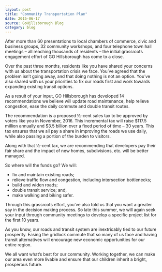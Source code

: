 ```yaml
---
layout: post
title: "Community Transportation Plan"
date: 2015-06-17
source: GoHillsborough Blog
category: blog
---
```


After more than 60 presentations to local chambers of commerce, civic and business groups, 32 community workshops, and four telephone town hall meetings – all reaching thousands of residents – the initial grassroots engagement effort of GO Hillsborough has come to a close.

Over the past three months, residents like you have shared your concerns with us about the transportation crisis we face. You’ve agreed that the problem isn’t going away, and that doing nothing is not an option. You’ve also shared with us your priorities to fix our roads first and work towards expanding existing transit options.

As a result of your input, GO Hillsborough has developed 14 recommendations we believe will update road maintenance, help relieve congestion, ease the daily commute and double transit routes.

The recommendation is a proposed ½-cent sales tax to be approved by voters like you in November, 2016. This incremental tax will raise $117.5 million annually and $3.5 billion over a fixed period of time – 30 years. This tax ensures that we all pay a share in improving the roads we use daily, while also passing a portion of the burden to visitors.

Along with that ½-cent tax, we are recommending that developers pay their fair share and the impact of new homes, subdivisions, etc. will be better managed.

So where will the funds go? We will:

* fix and maintain existing roads;
* relieve traffic flow and congestion, including intersection bottlenecks;
* build and widen roads;
* double transit service; and,
* make walking and biking safer.

Through this grassroots effort, you’ve also told us that you want a greater say in the decision making process. So late this summer, we will again seek your input through community meetings to develop a specific project list for the first 10 years.

As you know, our roads and transit system are inextricably tied to our future prosperity. Easing the gridlock commute that so many of us face and having transit alternatives will encourage new economic opportunities for our entire region.

We all want what’s best for our community. Working together, we can make our area even more livable and ensure that our children inherit a bright, prosperous future.
